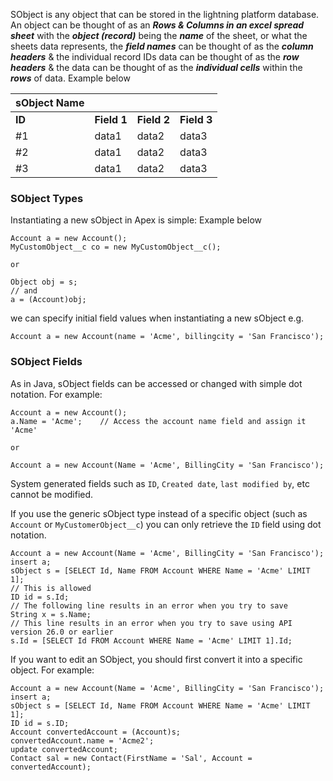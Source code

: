 SObject is any object that can be stored in the lightning platform database. An object can be thought of as an ***Rows & Columns in an excel spread sheet*** with the ***object (record)*** being the ***name*** of the sheet, or what the sheets data represents, the ***field names*** can be thought of as the ***column headers*** & the individual record IDs data can be thought of as the ***row headers*** & the data can be thought of as the  ***individual cells*** within the ***rows*** of data. Example below

| **sObject Name**        |      |     |         |
| ------------ | ------- | ------- | ------- |
| **ID**           | **Field 1** | **Field 2** | **Field 3** |
| #1           | data1   | data2   | data3   |
| #2           | data1   | data2   | data3   |
| #3           | data1   | data2   | data3   |

### SObject Types

Instantiating a new sObject in Apex is simple: Example below
```
Account a = new Account();
MyCustomObject__c co = new MyCustomObject__c();

or 

Object obj = s;
// and
a = (Account)obj;

```


we can specify initial field values when instantiating a new sObject e.g.
```
Account a = new Account(name = 'Acme', billingcity = 'San Francisco');
```

### SObject Fields

As in Java, sObject fields can be accessed or changed with simple dot notation. For example:
```
Account a = new Account();
a.Name = 'Acme';    // Access the account name field and assign it 'Acme'

or 

Account a = new Account(Name = 'Acme', BillingCity = 'San Francisco');
```

System generated fields such as `ID`, `Created date`, `last modified by`, etc cannot be modified. 

If you use the generic sObject type instead of a specific object (such as `Account` or `MyCustomerObject__c`) you can only retrieve the `ID` field using dot notation. 
```
Account a = new Account(Name = 'Acme', BillingCity = 'San Francisco');
insert a;
sObject s = [SELECT Id, Name FROM Account WHERE Name = 'Acme' LIMIT 1];
// This is allowed
ID id = s.Id;
// The following line results in an error when you try to save
String x = s.Name;
// This line results in an error when you try to save using API version 26.0 or earlier
s.Id = [SELECT Id FROM Account WHERE Name = 'Acme' LIMIT 1].Id;
```
If you want to edit an SObject, you should first convert it into a specific object. For example:
```
Account a = new Account(Name = 'Acme', BillingCity = 'San Francisco');
insert a;
sObject s = [SELECT Id, Name FROM Account WHERE Name = 'Acme' LIMIT 1];
ID id = s.ID;
Account convertedAccount = (Account)s;
convertedAccount.name = 'Acme2';
update convertedAccount;
Contact sal = new Contact(FirstName = 'Sal', Account = convertedAccount);
```
